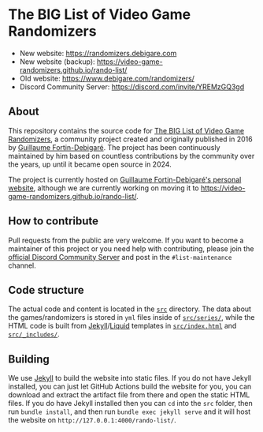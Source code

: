 # The BIG List of Video Game Randomizers

- New website: <https://randomizers.debigare.com>
- New website (backup): <https://video-game-randomizers.github.io/rando-list/>
- Old website: <https://www.debigare.com/randomizers/>
- Discord Community Server: <https://discord.com/invite/YREMzGQ3gd>

## About

This repository contains the source code for [The BIG List of Video Game Randomizers](https://video-game-randomizers.github.io/rando-list/), a community project created and originally published in 2016 by [Guillaume Fortin-Debigaré](https://www.debigare.com/). The project has been continuously maintained by him based on countless contributions by the community over the years, up until it became open source in 2024.

The project is currently hosted on [Guillaume Fortin-Debigaré's personal website](https://www.debigare.com/randomizers/), although we are currently working on moving it to <https://video-game-randomizers.github.io/rando-list/>.

## How to contribute

Pull requests from the public are very welcome. If you want to become a maintainer of this project or you need help with contributing, please join the [official Discord Community Server](https://discord.com/invite/YREMzGQ3gd) and post in the `#list-maintenance` channel.

## Code structure

The actual code and content is located in the [`src`](https://github.com/video-game-randomizers/rando-list/tree/main/src) directory. The data about the games/randomizers is stored in `yml` files inside of [`src/series/`](https://github.com/video-game-randomizers/rando-list/tree/main/src/series), while the HTML code is built from [Jekyll](https://jekyllrb.com/docs/)/[Liquid](https://shopify.github.io/liquid/basics/introduction/) templates in [`src/index.html`](https://github.com/video-game-randomizers/rando-list/blob/main/src/index.html) and [`src/_includes/`](https://github.com/video-game-randomizers/rando-list/tree/main/src/_includes).

## Building

We use [Jekyll](https://jekyllrb.com/docs/) to build the website into static files. If you do not have Jekyll installed, you can just let GitHub Actions build the website for you, you can download and extract the artifact file from there and open the static HTML files. If you do have Jekyll installed then you can `cd` into the `src` folder, then run `bundle install`, and then run `bundle exec jekyll serve` and it will host the website on `http://127.0.0.1:4000/rando-list/`.
